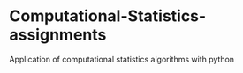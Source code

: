 # Computational-Statistics-assignments
Application of computational statistics algorithms with python
